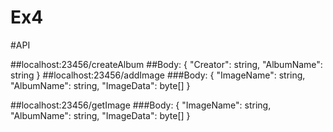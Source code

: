 # Ex4

#API

##localhost:23456/createAlbum
##Body:
      { 
        "Creator": string,
        "AlbumName": string
      }
##localhost:23456/addImage
###Body:
      { 
        "ImageName": string,
        "AlbumName": string,
        "ImageData": byte[]
      }

##localhost:23456/getImage
###Body:
      { 
        "ImageName": string,
        "AlbumName": string,
        "ImageData": byte[]
      }